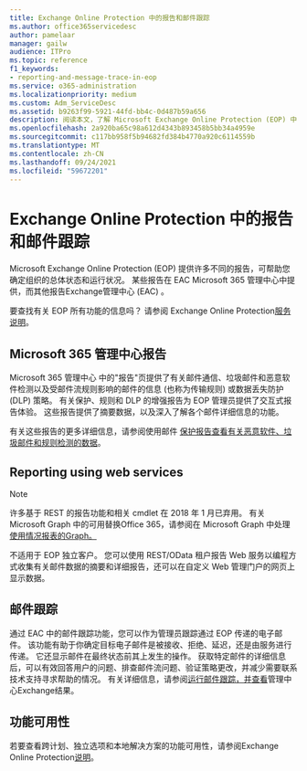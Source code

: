 ```yaml
---
title: Exchange Online Protection 中的报告和邮件跟踪
ms.author: office365servicedesc
author: pamelaar
manager: gailw
audience: ITPro
ms.topic: reference
f1_keywords:
- reporting-and-message-trace-in-eop
ms.service: o365-administration
ms.localizationpriority: medium
ms.custom: Adm_ServiceDesc
ms.assetid: b9263f99-5921-44fd-bb4c-0d487b59a656
description: 阅读本文，了解 Microsoft Exchange Online Protection (EOP) 中的报告和邮件) 。
ms.openlocfilehash: 2a920ba65c98a612d4343b893458b5bb34a4959e
ms.sourcegitcommit: c117bb958f5b94682fd384b4770a920c6114559b
ms.translationtype: MT
ms.contentlocale: zh-CN
ms.lasthandoff: 09/24/2021
ms.locfileid: "59672201"
---
```

# <a name="reporting-and-message-trace-in-exchange-online-protection"></a>Exchange Online Protection 中的报告和邮件跟踪

Microsoft Exchange Online Protection (EOP) 提供许多不同的报告，可帮助您确定组织的总体状态和运行状况。 某些报告在 EAC Microsoft 365 管理中心中提供，而其他报告Exchange管理中心 (EAC) 。

要查找有关 EOP 所有功能的信息吗？ 请参阅 Exchange Online Protection[服务说明](exchange-online-protection-service-description.md)。

## <a name="microsoft-365-admin-center-reports"></a>Microsoft 365 管理中心报告

Microsoft 365 管理中心 中的"报告"页提供了有关邮件通信、垃圾邮件和恶意软件检测以及受邮件流规则影响的邮件的信息 (也称为传输规则) 或数据丢失防护 (DLP) 策略。 有关保护、规则和 DLP 的增强报告为 EOP 管理员提供了交互式报告体验。 这些报告提供了摘要数据，以及深入了解各个邮件详细信息的功能。

有关这些报告的更多详细信息，请参阅使用邮件 [保护报告查看有关恶意软件、垃圾邮件和规则检测的数据](/exchange/monitoring/use-mail-protection-reports)。

## <a name="reporting-using-web-services"></a>Reporting using web services

> [!NOTE]
> 许多基于 REST 的报告功能和相关 cmdlet 在 2018 年 1 月已弃用。 有关 Microsoft Graph 中的可用替换Office 365，请参阅在 Microsoft Graph 中处理[使用情况报表的Graph。](/graph/api/resources/report)

不适用于 EOP 独立客户。 您可以使用 REST/OData 租户报告 Web 服务以编程方式收集有关邮件数据的摘要和详细报告，还可以在自定义 Web 管理门户的网页上显示数据。

## <a name="message-trace"></a>邮件跟踪

通过 EAC 中的邮件跟踪功能，您可以作为管理员跟踪通过 EOP 传递的电子邮件。 该功能有助于你确定目标电子邮件是被接收、拒绝、延迟，还是由服务进行传递。 它还显示邮件在最终状态前其上发生的操作。 获取特定邮件的详细信息后，可以有效回答用户的问题、排查邮件流问题、验证策略更改，并减少需要联系技术支持寻求帮助的情况。 有关详细信息，请参阅[运行邮件跟踪，并查看](/exchange/monitoring/trace-an-email-message/run-a-message-trace-and-view-results)管理中心Exchange结果。

## <a name="feature-availability"></a>功能可用性

若要查看跨计划、独立选项和本地解决方案的功能可用性，请参阅Exchange Online Protection[说明](exchange-online-protection-service-description.md)。
